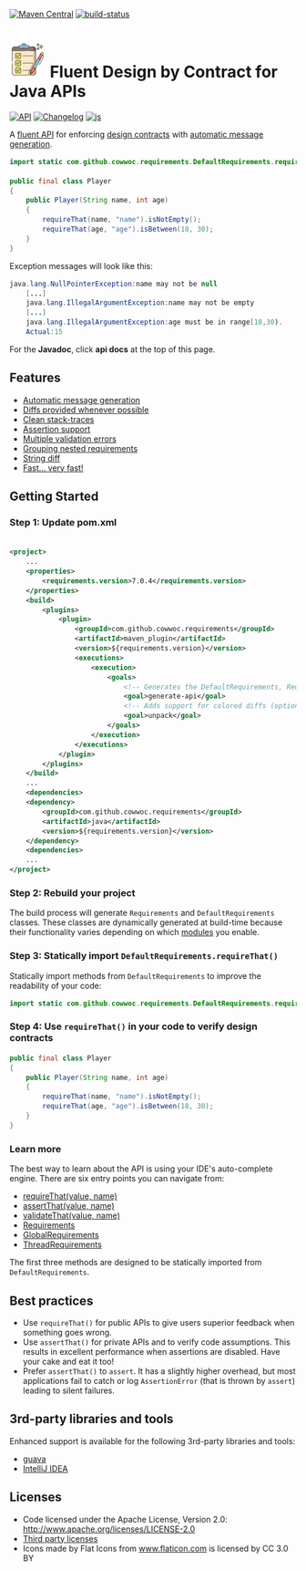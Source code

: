 [![Maven Central](https://maven-badges.herokuapp.com/maven-central/com.github.cowwoc.requirements/java/badge.svg)](https://search.maven.org/search?q=g:com.github.cowwoc.requirements)
[![build-status](../../workflows/Build/badge.svg)](../../actions?query=workflow%3ABuild)

# <img src="wiki/checklist.svg" width=64 height=64 alt="checklist"> Fluent Design by Contract for Java APIs

[![API](https://img.shields.io/badge/api_docs-5B45D5.svg)](https://cowwoc.github.io/requirements.java/7.0.1/docs/api/)
[![Changelog](https://img.shields.io/badge/changelog-A345D5.svg)](wiki/Changelog.md)
[![js](https://img.shields.io/badge/other%20languages-js-457FD5.svg)](../../../requirements.js)

A [fluent API](https://en.m.wikipedia.org/wiki/Fluent_interface) for enforcing
[design contracts](https://en.wikipedia.org/wiki/Design_by_contract) with
[automatic message generation](wiki/Features.md#automatic-message-generation).

```java
import static com.github.cowwoc.requirements.DefaultRequirements.requireThat;

public final class Player
{
	public Player(String name, int age)
	{
		requireThat(name, "name").isNotEmpty();
		requireThat(age, "age").isBetween(18, 30);
	}
}
```

Exception messages will look like this:

```java
java.lang.NullPointerException:name may not be null
	[...]
	java.lang.IllegalArgumentException:name may not be empty
	[...]
	java.lang.IllegalArgumentException:age must be in range[18,30).
	Actual:15
```

For the **Javadoc**, click **api docs** at the top of this page.

## Features

* [Automatic message generation](wiki/Features.md#automatic-message-generation)
* [Diffs provided whenever possible](wiki/Features.md#diffs-provided-whenever-possible)
* [Clean stack-traces](wiki/Features.md#clean-stack-traces)
* [Assertion support](wiki/Features.md#assertion-support)
* [Multiple validation errors](wiki/Features.md#multiple-validation-errors)
* [Grouping nested requirements](wiki/Features.md#grouping-nested-requirements)
* [String diff](wiki/Features.md#string-diff)
* [Fast... very fast!](wiki/Performance.md)

## Getting Started

### Step 1: Update pom.xml

```xml

<project>
	...
	<properties>
		<requirements.version>7.0.4</requirements.version>
	</properties>
	<build>
		<plugins>
			<plugin>
				<groupId>com.github.cowwoc.requirements</groupId>
				<artifactId>maven_plugin</artifactId>
				<version>${requirements.version}</version>
				<executions>
					<execution>
						<goals>
							<!-- Generates the DefaultRequirements, Requirements endpoints -->
							<goal>generate-api</goal>
							<!-- Adds support for colored diffs (optional) -->
							<goal>unpack</goal>
						</goals>
					</execution>
				</executions>
			</plugin>
		</plugins>
	</build>
	...
	<dependencies>
	<dependency>
		<groupId>com.github.cowwoc.requirements</groupId>
		<artifactId>java</artifactId>
		<version>${requirements.version}</version>
	</dependency>
	<dependencies>
	...
</project>
```

### Step 2: Rebuild your project

The build process will generate `Requirements` and `DefaultRequirements` classes. These classes are
dynamically generated at build-time because their functionality varies depending on which
[modules](wiki/Supported_Libraries.md) you enable.

### Step 3: Statically import `DefaultRequirements.requireThat()`

Statically import methods from `DefaultRequirements` to improve the readability of your code:

```java
import static com.github.cowwoc.requirements.DefaultRequirements.requireThat;
```

### Step 4: Use `requireThat()` in your code to verify design contracts

```java
public final class Player
{
	public Player(String name, int age)
	{
		requireThat(name, "name").isNotEmpty();
		requireThat(age, "age").isBetween(18, 30);
	}
}
```

### Learn more

The best way to learn about the API is using your IDE's auto-complete engine. There are six entry points you
can navigate from:

* [requireThat(value, name)](https://cowwoc.github.io/requirements.java/7.0.1/docs/api/com.github.cowwoc.requirements/com/github/cowwoc/requirements/DefaultRequirements.html#requireThat(T,java.lang.String))
* [assertThat(value, name)](https://cowwoc.github.io/requirements.java/7.0.1/docs/api/com.github.cowwoc.requirements/com/github/cowwoc/requirements/DefaultRequirements.html#assertThat(T,java.lang.String))
* [validateThat(value, name)](https://cowwoc.github.io/requirements.java/7.0.1/docs/api/com.github.cowwoc.requirements/com/github/cowwoc/requirements/DefaultRequirements.html#validateThat(T,java.lang.String))
* [Requirements](https://cowwoc.github.io/requirements.java/7.0.1/docs/api/com.github.cowwoc.requirements/com/github/cowwoc/requirements/Requirements.html)
* [GlobalRequirements](https://cowwoc.github.io/requirements.java/7.0.1/docs/api/com.github.cowwoc.requirements.java/com/github/cowwoc/requirements/java/GlobalRequirements.html)
* [ThreadRequirements](https://cowwoc.github.io/requirements.java/7.0.1/docs/api/com.github.cowwoc.requirements.java/com/github/cowwoc/requirements/java/ThreadRequirements.html)

The first three methods are designed to be statically imported from `DefaultRequirements`.

## Best practices

* Use `requireThat()` for public APIs to give users superior feedback when something goes wrong.
* Use `assertThat()` for private APIs and to verify code assumptions. This results in excellent performance
  when assertions are disabled. Have your cake and eat it too!
* Prefer `assertThat()` to `assert`. It has a slightly higher overhead, but most applications fail to catch or
  log `AssertionError` (that is thrown by `assert`) leading to silent failures.

## 3rd-party libraries and tools

Enhanced support is available for the following 3rd-party libraries and tools:

* [guava](wiki/Supported_Libraries.md)
* [IntelliJ IDEA](wiki/Supported_Tools.md)

## Licenses

* Code licensed under the Apache License, Version 2.0: http://www.apache.org/licenses/LICENSE-2.0
* [Third party licenses](wiki/Third_Party_Licenses.md)
* Icons made by Flat Icons from www.flaticon.com is licensed by CC 3.0 BY
